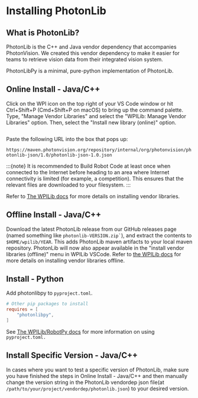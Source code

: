 # Installing PhotonLib

## What is PhotonLib?

PhotonLib is the C++ and Java vendor dependency that accompanies PhotonVision. We created this vendor dependency to make it easier for teams to retrieve vision data from their integrated vision system.

PhotonLibPy is a minimal, pure-python implementation of PhotonLib.

## Online Install - Java/C++

Click on the WPI icon on the top right of your VS Code window or hit Ctrl+Shift+P (Cmd+Shift+P on macOS) to bring up the command palette. Type, "Manage Vendor Libraries" and select the "WPILib: Manage Vendor Libraries" option. Then, select the "Install new library (online)" option.

```{image} images/adding-offline-library.png
```

Paste the following URL into the box that pops up:

`https://maven.photonvision.org/repository/internal/org/photonvision/photonlib-json/1.0/photonlib-json-1.0.json`

:::{note}
It is recommended to Build Robot Code at least once when connected to the Internet before heading to an area where Internet connectivity is limited (for example, a competition). This ensures that the relevant files are downloaded to your filesystem.
:::

Refer to [The WPILib docs](https://docs.wpilib.org/en/stable/docs/software/vscode-overview/3rd-party-libraries.html#installing-libraries) for more details on installing vendor libraries.

## Offline Install - Java/C++

Download the latest PhotonLib release from our GitHub releases page (named something like `` photonlib-VERSION.zip` ``), and extract the contents to `$HOME/wpilib/YEAR`. This adds PhotonLib maven artifacts to your local maven repository. PhotonLib will now also appear available in the "install vendor libraries (offline)" menu in WPILib VSCode. Refer to [the WPILib docs](https://docs.wpilib.org/en/stable/docs/software/vscode-overview/3rd-party-libraries.html#installing-libraries) for more details on installing vendor libraries offline.

## Install - Python

Add photonlibpy to `pyproject.toml`.

```toml
# Other pip packages to install
requires = [
    "photonlibpy",
]
```

See [The WPILib/RobotPy docs](https://docs.wpilib.org/en/stable/docs/software/python/pyproject_toml.html) for more information on using `pyproject.toml.`

## Install Specific Version - Java/C++

In cases where you want to test a specific version of PhotonLib, make sure you have finished the steps in Online Install - Java/C++ and then manually change the version string in the PhotonLib vendordep json file(at ``/path/to/your/project/vendordep/photonlib.json``) to your desired version.

```{image} images/photonlib-vendordep-json.jpg
```
